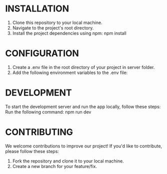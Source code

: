 # INSTALLATION
1. Clone this repository to your local machine.
2. Navigate to the project's root directory.
3. Install the project dependencies using npm: npm install
# CONFIGURATION
1. Create a .env file in the root directory of your project in server folder.
2. Add the following environment variables to the .env file:
# DEVELOPMENT
To start the development server and run the app locally, follow these steps:
Run the following command: npm run dev
# CONTRIBUTING
We welcome contributions to improve our project! If you'd like to contribute, please follow these steps:
1. Fork the repository and clone it to your local machine.
2. Create a new branch for your feature/fix.
